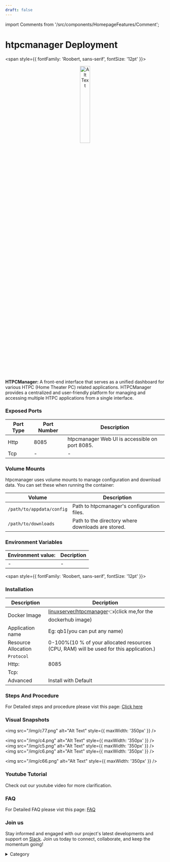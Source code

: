 ```yaml
---
draft: false
---
```

import Comments from '/src/components/HomepageFeatures/Comment';






# htpcmanager Deployment
<span style={{ fontFamily: 'Roobert, sans-serif', fontSize: '12pt' }}>

<p align="center">
  <img src="/img/32.png" alt="Alt Text" width="25%"/>
</p> 

**HTPCManager:**
A front-end interface that serves as a unified dashboard for various HTPC (Home Theater PC) related applications. HTPCManager provides a centralized and user-friendly platform for managing and accessing multiple HTPC applications from a single interface.


### Exposed Ports

| Port Type | Port Number | Description                               |
| --------- | ----------- | ----------------------------------------- |
| Http      | 8085       | htpcmanager Web UI is accessible on port 8085. |
| Tcp       | -           | -             |

### Volume Mounts

htpcmanager uses volume mounts to manage configuration and download data. You can set these when running the container:

| Volume                       | Description                                  |
| ---------------------------- | -------------------------------------------- |
| `/path/to/appdata/config`    | Path to htpcmanager's configuration files.  |
| `/path/to/downloads`         | Path to the directory where downloads are stored. |


### Environment Variables


|   **Environment value:**          | Decription                                                                                                               | 
| --------------------- | ------                                                                                                                   | 
|-       |  -                              |

</span>


<span style={{ fontFamily: 'Roobert, sans-serif', fontSize: '12pt' }}>

### Installation


|  Description          | Decription                                                                                                               | 
| --------------------- | ------                                                                                                                   | 
| Docker Image          |   [linuxserver/htpcmanager](https://hub.docker.com/r/linuxserver/htpcmanager)👈(click me,for the dockerhub image)                           |
| Application name      |  Eg: qb1(you can put any name)                                                                                        | 
| Resource Allocation   |  0-100%(10 % of your allocated resources (CPU, RAM) will be used for this application.)                                  | 
| `Protocol`            |                                                                                                                          | 
|  Http:                |     8085                                                                                                                    |
|  Tcp:                 |                                                                                                                        | 
|    Advanced           |    Install with Default                                                                                                  |




### Steps And Procedure

For Detailed steps and procedure please vist this page: [Click here](https://techscaleinfinite.github.io/introduction/cloud-float/Steps%20and%20procedure)



### Visual Snapshots

<img src="/img/c77.png" alt="Alt Text" style={{ maxWidth: '350px' }} />

<img src="/img/c4.png" alt="Alt Text" style={{ maxWidth: '350px' }} /> <img src="/img/c5.png" alt="Alt Text" style={{ maxWidth: '350px' }} /> <img src="/img/c6.png" alt="Alt Text" style={{ maxWidth: '350px' }} />

<img src="/img/c66.png" alt="Alt Text" style={{ maxWidth: '350px' }} />






### Youtube Tutorial&#x20;

Check out our youtube video for more clarification.



### FAQ

For Detailed FAQ please vist this page: [FAQ](https://techscaleinfinite.github.io/FAQ)

### Join us

Stay informed and engaged with our project's latest developments and support on [Slack](https://app.slack.com/client/T04QS32JX6E/C04QKEWE146). Join us today to connect, collaborate, and keep the momentum going!&#x20;

<details>

<summary>Category</summary>

Kubernetes, cloud computing, DevOps, cloud services, hosting platform, container orchestration, cloud infrastructure, cloud deployment, cloud management, cloud technology, cloud solutions, htpcmanager

</details>

</span>


<Comments />